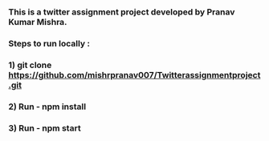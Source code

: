 ###  This is a twitter assignment project developed by Pranav Kumar Mishra.


### Steps to run locally : 

### 1) git clone https://github.com/mishrpranav007/Twitterassignmentproject.git

### 2) Run -   npm install 

### 3) Run - npm start